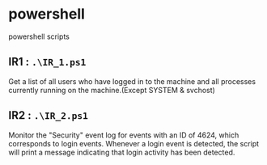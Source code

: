 # powershell
powershell scripts

## IR1 : ```.\IR_1.ps1 ```
Get a list of all users who have logged in to the machine and all processes currently running on the machine.(Except SYSTEM & svchost)

## IR2 : ```.\IR_2.ps1 ```
Monitor the "Security" event log for events with an ID of 4624, which corresponds to login events. Whenever a login event is detected, the script will print a message indicating that login activity has been detected.
